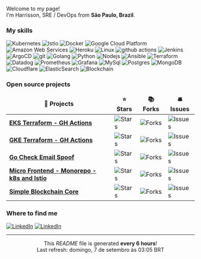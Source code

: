 <p>Welcome to my page! </br> I'm Harrisson, SRE / DevOps from <b>São Paulo, Brazil</b>. </p>
<h3>My skills</h3>
<p>
  <img alt="Kubernetes" src="https://img.shields.io/badge/-Kubernetes-2088FF?style=flat-square&logo=kubernetes&logoColor=white" />
<img alt="Istio" src="https://img.shields.io/badge/-Istio-506ba9?style=flat-square&logo=istio&logoColor=white" />
<img alt="Docker" src="https://img.shields.io/badge/-Docker-46a2f1?style=flat-square&logo=docker&logoColor=white" />
<img alt="Google Cloud Platform" src="https://img.shields.io/badge/-Google_Cloud_Platform-1a73e8?style=flat-square&logo=google-cloud&logoColor=white" />
<img alt="Amazon Web
 Services" src="https://img.shields.io/badge/-Amazon%20Web%20Services-F9A03C?style=flat-square&logo=amazon-aws&logoColor=white" />
<img alt="Heroku" src="https://img.shields.io/badge/-Heroku-430098?style=flat-square&logo=heroku&logoColor=white" />
<img alt="Linux" src="https://img.shields.io/badge/-Linux-000000?style=flat-square&logo=Linux&logoColor=white" />
<img alt="github actions" src="https://img.shields.io/badge/-Github_Actions-2088FF?style=flat-square&logo=github-actions&logoColor=white" />
<img alt="Jenkins" src="https://img.shields.io/badge/-Jenkins-764ABC?style=flat-square&logo=jenkins&logoColor=white" />
<img alt="ArgoCD" src="https://img.shields.io/badge/-ArgoCD-009585?style=flat-square&logo=argo&logoColor=white" />
<img alt="git" src="https://img.shields.io/badge/-Git-F05032?style=flat-square&logo=git&logoColor=white" />
<img alt="Golang" src="https://img.shields.io/badge/-Golang-45b8d8?style=flat-square&logo=go&logoColor=white" />
<img alt="Python" src="https://img.shields.io/badge/-Python-007ACC?style=flat-square&logo=python&logoColor=white" />
<img alt="Nodejs" src="https://img.shields.io/badge/-Nodejs-43853d?style=flat-square&logo=Node.js&logoColor=white" />
<img alt="Ansible" src="https://img.shields.io/badge/-Ansible-000000?style=flat-square&logo=ansible&logoColor=white" />
<img alt="Terraform" src="https://img.shields.io/badge/-Terraform-844FBA?style=flat-square&logo=terraform&logoColor=white" />
<img alt="Datadog" src="https://img.shields.io/badge/-Datadog-430098?style=flat-square&logo=datadog&logoColor=white" />
<img alt="Prometheus" src="https://img.shields.io/badge/-Prometheus-FB542B?style=flat-square&logo=prometheus&logoColor=white" />
<img alt="Grafana" src="https://img.shields.io/badge/-Grafana-EC4A3F?style=flat-square&logo=grafana&logoColor=white" />
<img alt="MySql" src="https://img.shields.io/badge/-MySQL-2088FF?style=flat-square&logo=mysql&logoColor=white" />
<img alt="Postgres" src="https://img.shields.io/badge/-PostgreSQL-0064a5?style=flat-square&logo=postgresql&logoColor=white" />
<img alt="MongoDB" src="https://img.shields.io/badge/-MongoDB-13aa52?style=flat-square&logo=mongodb&logoColor=white" />
<img alt="Cloudflare" src="https://img.shields.io/badge/-Cloudflare-F9A03C?style=flat-square&logo=cloudflare&logoColor=white" />
<img alt="ElasticSearch" src="https://img.shields.io/badge/-ElasticSearch-506ba9?style=flat-square&logo=elastic&logoColor=white" />
<img alt="Blockchain" src="https://img.shields.io/badge/-Blockchain-506ba9?style=flat-square&logo=blockchain&logoColor=white" />
</p>
<h3>Open source projects</h3>
<table>
  <thead align="center">
    <tr border: none;>
      <td><b>🎁 Projects</b></td>
      <td><b>⭐ Stars</b></td>
      <td><b>📚 Forks</b></td>
      <td><b>🛎 Issues</b></td>
    </tr>
  </thead>
  <tbody>
    <tr>
        <td><a href="https://github.com/h4rry777/eks-terraform-k8s"><b>EKS Terraform - GH Actions</b></a></td>
        <td><img alt="Stars" src="https://img.shields.io/github/stars/h4rry777/eks-terraform-k8s?style=flat-square&labelColor=343b41"/></td>
        <td><img alt="Forks" src="https://img.shields.io/github/forks/h4rry777/eks-terraform-k8s?style=flat-square&labelColor=343b41"/></td>
        <td><img alt="Issues" src="https://img.shields.io/github/issues/h4rry777/eks-terraform-k8s?style=flat-square&labelColor=343b41"/></td>
      </tr>
<tr>
        <td><a href="https://github.com/h4rry777/gke-terraform-gh-actions"><b>GKE Terraform - GH Actions</b></a></td>
        <td><img alt="Stars" src="https://img.shields.io/github/stars/h4rry777/gke-terraform-gh-actions?style=flat-square&labelColor=343b41"/></td>
        <td><img alt="Forks" src="https://img.shields.io/github/forks/h4rry777/gke-terraform-gh-actions?style=flat-square&labelColor=343b41"/></td>
        <td><img alt="Issues" src="https://img.shields.io/github/issues/h4rry777/gke-terraform-gh-actions?style=flat-square&labelColor=343b41"/></td>
      </tr>
<tr>
        <td><a href="https://github.com/h4rry777/check-email-spoof"><b>Go Check Email Spoof</b></a></td>
        <td><img alt="Stars" src="https://img.shields.io/github/stars/h4rry777/check-email-spoof?style=flat-square&labelColor=343b41"/></td>
        <td><img alt="Forks" src="https://img.shields.io/github/forks/h4rry777/check-email-spoof?style=flat-square&labelColor=343b41"/></td>
        <td><img alt="Issues" src="https://img.shields.io/github/issues/h4rry777/check-email-spoof?style=flat-square&labelColor=343b41"/></td>
      </tr>
<tr>
        <td><a href="https://github.com/h4rry777/microfrontend-monorepo-k8s-istio"><b>Micro Frontend - Monorepo - k8s and Istio</b></a></td>
        <td><img alt="Stars" src="https://img.shields.io/github/stars/h4rry777/microfrontend-monorepo-k8s-istio?style=flat-square&labelColor=343b41"/></td>
        <td><img alt="Forks" src="https://img.shields.io/github/forks/h4rry777/microfrontend-monorepo-k8s-istio?style=flat-square&labelColor=343b41"/></td>
        <td><img alt="Issues" src="https://img.shields.io/github/issues/h4rry777/microfrontend-monorepo-k8s-istio?style=flat-square&labelColor=343b41"/></td>
      </tr>
<tr>
        <td><a href="https://github.com/h4rry777/blockchain-core-nodejs"><b>Simple Blockchain Core</b></a></td>
        <td><img alt="Stars" src="https://img.shields.io/github/stars/h4rry777/blockchain-core-nodejs?style=flat-square&labelColor=343b41"/></td>
        <td><img alt="Forks" src="https://img.shields.io/github/forks/h4rry777/blockchain-core-nodejs?style=flat-square&labelColor=343b41"/></td>
        <td><img alt="Issues" src="https://img.shields.io/github/issues/h4rry777/blockchain-core-nodejs?style=flat-square&labelColor=343b41"/></td>
      </tr>
  </tbody>
</table>

<h3>Where to find me</h3>
<p>
  <a href="https://www.linkedin.com/in/harrisson-biaggio/" target="_blank"><img alt="LinkedIn" src="https://img.shields.io/badge/linkedin-%230077B5.svg?&style=for-the-badge&logo=linkedin&logoColor=white" /></a>
  <a href="https://www.linkedin.com/in/harrisson-biaggio/recent-activity/articles/" target="_blank"><img alt="LinkedIn" src="https://img.shields.io/badge/Articles-%230077B5.svg?&style=for-the-badge&logo=linkedin&logoColor=white" /></a>
</p>

------------
<p align="center">This <i>README</i> file is generated <b>every 6 hours</b>!</br>Last refresh: domingo, 7 de setembro às 03:05 BRT<br />

